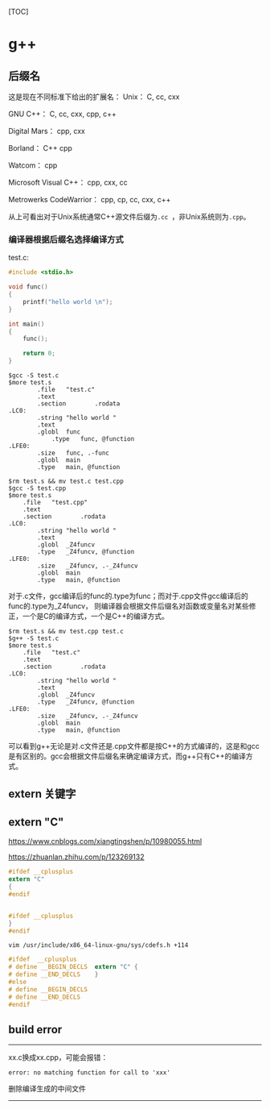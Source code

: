 [TOC]





# g++

## 后缀名
这是现在不同标准下给出的扩展名：
Unix： C, cc, cxx

GNU C++： C, cc, cxx, cpp, c++

Digital Mars： cpp, cxx

Borland： C++ cpp

Watcom： cpp

Microsoft Visual C++： cpp, cxx, cc

Metrowerks CodeWarrior： cpp, cp, cc, cxx, c++


从上可看出对于Unix系统通常C++源文件后缀为`.cc `，非Unix系统则为`.cpp`。





### 编译器根据后缀名选择编译方式

test.c:
```C
#include <stdio.h>

void func()
{
    printf("hello world \n");
}

int main()
{
    func();

    return 0;
}
```

    $gcc -S test.c
    $more test.s
            .file   "test.c"
            .text
            .section        .rodata
    .LC0:
            .string "hello world "
            .text
            .globl  func
                .type   func, @function
    .LFE0:
            .size   func, .-func
            .globl  main
            .type   main, @function

    $rm test.s && mv test.c test.cpp
    $gcc -S test.cpp
    $more test.s
        .file   "test.cpp"
        .text
        .section        .rodata
    .LC0:
            .string "hello world "
            .text
            .globl  _Z4funcv
            .type   _Z4funcv, @function
    .LFE0:
            .size   _Z4funcv, .-_Z4funcv
            .globl  main
            .type   main, @function

对于.c文件，gcc编译后的func的.type为func；而对于.cpp文件gcc编译后的func的.type为_Z4funcv， 则编译器会根据文件后缀名对函数或变量名对某些修正，一个是C的编译方式，一个是C++的编译方式。

    $rm test.s && mv test.cpp test.c
    $g++ -S test.c
    $more test.s
        .file   "test.c"
        .text
        .section        .rodata
    .LC0:
            .string "hello world "
            .text
            .globl  _Z4funcv
            .type   _Z4funcv, @function
    .LFE0:
            .size   _Z4funcv, .-_Z4funcv
            .globl  main
            .type   main, @function

可以看到g++无论是对.c文件还是.cpp文件都是按C++的方式编译的，这是和gcc是有区别的。gcc会根据文件后缀名来确定编译方式，而g++只有C++的编译方式。





## extern 关键字


## extern "C"

https://www.cnblogs.com/xiangtingshen/p/10980055.html

https://zhuanlan.zhihu.com/p/123269132

```C
#ifdef __cplusplus
extern "C"
{
#endif


#ifdef __cplusplus
}
#endif
```


    vim /usr/include/x86_64-linux-gnu/sys/cdefs.h +114

```C
#ifdef  __cplusplus
# define __BEGIN_DECLS  extern "C" {
# define __END_DECLS    }
#else
# define __BEGIN_DECLS
# define __END_DECLS
#endif
```









## build error

-----------------------------------------------------------------------
xx.c换成xx.cpp，可能会报错：

    error: no matching function for call to 'xxx'


删除编译生成的中间文件

-----------------------------------------------------------------------




